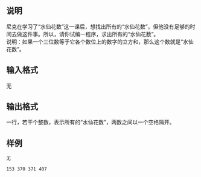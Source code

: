 <h2>说明</h2>

尼克在学习了“水仙花数”这一课后，想找出所有的“水仙花数”，但他没有足够的时间去做这件事。所以，请你试编一程序，求出所有的“水仙花数”。<br />
说明：如果一个三位数等于它各个数位上的数字的立方和，那么这个数就是“水仙花数”。
<h2>输入格式</h2>

无

<h2>输出格式</h2>

一行，若干个整数，表示所有的“水仙花数”，两数之间以一个空格隔开。

<h2>样例</h2>
<pre><code class="language-input1">无</code></pre><pre><code class="language-output1">153 370 371 407</code></pre>
